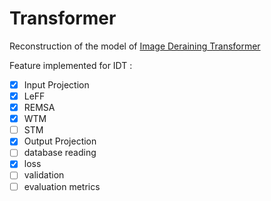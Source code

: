 # Transformer

Reconstruction of the model of [Image Deraining Transformer](https://github.com/jiexiaou/IDT)

Feature implemented for IDT :

- [x] Input Projection
- [x] LeFF
- [x] REMSA
- [x] WTM
- [ ] STM
- [x] Output Projection
- [ ] database reading
- [x] loss
- [ ] validation
- [ ] evaluation metrics

